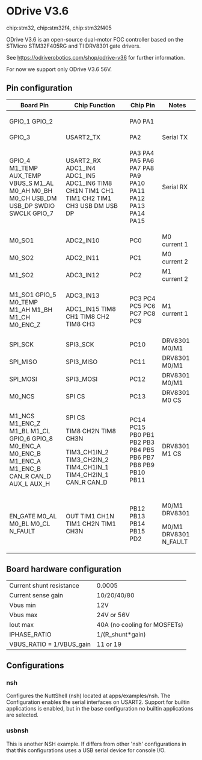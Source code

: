 # ODrive V3.6

<div class="tags">

chip:stm32, chip:stm32f4, chip:stm32f405

</div>

ODrive V3.6 is an open-source dual-motor FOC controller based on the
STMicro STM32F405RG and TI DRV8301 gate drivers.

See <https://odriverobotics.com/shop/odrive-v36> for further
information.

For now we support only ODrive V3.6 56V.

## Pin configuration

<table>
<thead>
<tr class="header">
<th>Board Pin</th>
<th>Chip Function</th>
<th>Chip Pin</th>
<th>Notes</th>
</tr>
</thead>
<tbody>
<tr class="odd">
<td><p>GPIO_1 GPIO_2</p></td>
<td></td>
<td><p>PA0 PA1</p></td>
<td></td>
</tr>
<tr class="even">
<td>GPIO_3</td>
<td>USART2_TX</td>
<td>PA2</td>
<td>Serial TX</td>
</tr>
<tr class="odd">
<td><p>GPIO_4 M1_TEMP AUX_TEMP VBUS_S M1_AL M0_AH M0_BH M0_CH USB_DM USB_DP SWDIO SWCLK GPIO_7</p></td>
<td><p>USART2_RX ADC1_IN4 ADC1_IN5 ADC1_IN6 TIM8 CH1N TIM1 CH1 TIM1 CH2 TIM1 CH3 USB DM USB DP</p></td>
<td><p>PA3 PA4 PA5 PA6 PA7 PA8 PA9 PA10 PA11 PA12 PA13 PA14 PA15</p></td>
<td><p>Serial RX</p></td>
</tr>
<tr class="even">
<td>M0_SO1</td>
<td>ADC2_IN10</td>
<td>PC0</td>
<td>M0 current 1</td>
</tr>
<tr class="odd">
<td>M0_SO2</td>
<td>ADC2_IN11</td>
<td>PC1</td>
<td>M0 current 2</td>
</tr>
<tr class="even">
<td>M1_SO2</td>
<td>ADC3_IN12</td>
<td>PC2</td>
<td>M1 current 2</td>
</tr>
<tr class="odd">
<td><p>M1_SO1 GPIO_5 M0_TEMP M1_AH M1_BH M1_CH M0_ENC_Z</p></td>
<td><p>ADC3_IN13</p>
<p>ADC1_IN15 TIM8 CH1 TIM8 CH2 TIM8 CH3</p></td>
<td><p>PC3 PC4 PC5 PC6 PC7 PC8 PC9</p></td>
<td><p>M1 current 1</p></td>
</tr>
<tr class="even">
<td>SPI_SCK</td>
<td>SPI3_SCK</td>
<td>PC10</td>
<td>DRV8301 M0/M1</td>
</tr>
<tr class="odd">
<td>SPI_MISO</td>
<td>SPI3_MISO</td>
<td>PC11</td>
<td>DRV8301 M0/M1</td>
</tr>
<tr class="even">
<td>SPI_MOSI</td>
<td>SPI3_MOSI</td>
<td>PC12</td>
<td>DRV8301 M0/M1</td>
</tr>
<tr class="odd">
<td>M0_NCS</td>
<td>SPI CS</td>
<td>PC13</td>
<td>DRV8301 M0 CS</td>
</tr>
<tr class="even">
<td><p>M1_NCS M1_ENC_Z M1_BL M1_CL GPIO_6 GPIO_8 M0_ENC_A M0_ENC_B M1_ENC_A M1_ENC_B CAN_R CAN_D AUX_L AUX_H</p></td>
<td><p>SPI CS</p>
<p>TIM8 CH2N TIM8 CH3N</p>
<p>TIM3_CH1IN_2 TIM3_CH2IN_2 TIM4_CH1IN_1 TIM4_CH2IN_1 CAN_R CAN_D</p></td>
<td><p>PC14 PC15 PB0 PB1 PB2 PB3 PB4 PB5 PB6 PB7 PB8 PB9 PB10 PB11</p></td>
<td><p>DRV8301 M1 CS</p></td>
</tr>
<tr class="odd">
<td><p>EN_GATE M0_AL M0_BL M0_CL N_FAULT</p></td>
<td><p>OUT TIM1 CH1N TIM1 CH2N TIM1 CH3N</p></td>
<td><p>PB12 PB13 PB14 PB15 PD2</p></td>
<td><p>M0/M1 DRV8301</p>
<p>M0/M1 DRV8301 N_FAULT</p></td>
</tr>
</tbody>
</table>

## Board hardware configuration

|                            |                              |
| -------------------------- | ---------------------------- |
| Current shunt resistance   | 0.0005                       |
| Current sense gain         | 10/20/40/80                  |
| Vbus min                   | 12V                          |
| Vbus max                   | 24V or 56V                   |
| Iout max                   | 40A (no cooling for MOSFETs) |
| IPHASE\_RATIO              | 1/(R\_shunt\*gain)           |
| VBUS\_RATIO = 1/VBUS\_gain | 11 or 19                     |

## Configurations

### nsh

Configures the NuttShell (nsh) located at apps/examples/nsh. The
Configuration enables the serial interfaces on USART2. Support for
builtin applications is enabled, but in the base configuration no
builtin applications are selected.

### usbnsh

This is another NSH example. If differs from other 'nsh' configurations
in that this configurations uses a USB serial device for console I/O.
